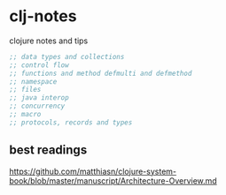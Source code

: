 # clj-notes

clojure notes and tips

```clojure
;; data types and collections
;; control flow
;; functions and method defmulti and defmethod
;; namespace
;; files
;; java interop
;; concurrency
;; macro
;; protocols, records and types
```

## best readings

https://github.com/matthiasn/clojure-system-book/blob/master/manuscript/Architecture-Overview.md